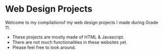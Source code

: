 # Web Design Projects

Welcome to my compilationof my web design projects I made during Grade 11.

- These projects are mostly made of HTML & Javascript. 
- There are not much functionalities in these websites yet.
- Please feel free to look around.

